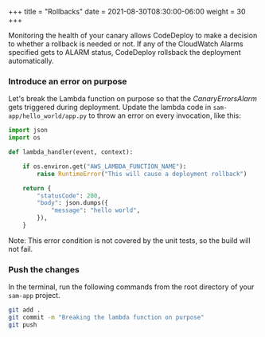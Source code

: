 +++
title = "Rollbacks"
date = 2021-08-30T08:30:00-06:00
weight = 30
+++

Monitoring the health of your canary allows CodeDeploy to make a decision to whether a rollback is needed or not. If any of the CloudWatch Alarms specified gets to ALARM status, CodeDeploy rollsback the deployment automatically.

### Introduce an error on purpose

Let's break the Lambda function on purpose so that the _CanaryErrorsAlarm_ gets triggered during deployment. Update the lambda code in `sam-app/hello_world/app.py` to throw an error on every invocation, like this:

```python
import json
import os

def lambda_handler(event, context):

    if os.environ.get("AWS_LAMBDA_FUNCTION_NAME"):
        raise RuntimeError("This will cause a deployment rollback")

    return {
        "statusCode": 200,
        "body": json.dumps({
            "message": "hello world",
        }),
    }
```

Note: This error condition is not covered by the unit tests, so the build will not fail.

### Push the changes

In the terminal, run the following commands from the root directory of your `sam-app` project.

```bash
git add .
git commit -m "Breaking the lambda function on purpose"
git push
```
